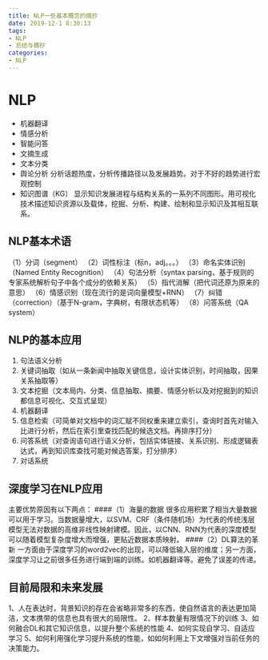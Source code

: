 ```yaml
---
title: NLP一些基本概念的摘抄
date: 2019-12-1 8:30:13
tags: 
- NLP
- 总结与摘抄
categories:
- NLP
---
```


# NLP
- 机器翻译
- 情感分析
- 智能问答
- 文摘生成
- 文本分类
- 舆论分析
	分析话题热度，分析传播路径以及发展趋势。对于不好的趋势进行宏观控制
- 知识图谱（KG）
	显示知识发展进程与结构关系的一系列不同图形。用可视化技术描述知识资源以及载体，挖掘、分析、构建、绘制和显示知识及其相互联系。


## NLP基本术语
（1）分词（segment）
（2）词性标注（标n，adj。。。）
（3）命名实体识别（Named Entity Recognition）
（4）句法分析（syntax parsing，基于规则的专家系统解析句子中各个成分的依赖关系）
（5）指代消解（把代词还原为原来的意思）
（6）情感识别（现在流行的是词向量模型+RNN）
（7）纠错（correction）（基于N-gram，字典树，有限状态机等）
（8）问答系统（QA system）

## NLP的基本应用
1. 句法语义分析
2. 关键词抽取（如从一条新闻中抽取关键信息，设计实体识别，时间抽取，因果关系抽取等）
3. 文本挖掘（文本局内、分类、信息抽取、摘要、情感分析以及对挖掘到的知识都信息可视化、交互式呈现）
4. 机器翻译
5. 信息检索（可简单对文档中的词汇赋不同权重来建立索引，查询时首先对输入比进行分析，然后在索引里查找匹配的候选文档。再排序打分）
6. 问答系统（对查询语句进行语义分析，包括实体链接、关系识别、形成逻辑表达式，再到知识库查找可能对候选答案，打分排序）
7. 对话系统

## 深度学习在NLP应用
主要优势原因有以下两点：
####（1）海量的数据
很多应用积累了相当大量数据可以用于学习。当数据量增大，以SVM、CRF（条件随机场）为代表的传统浅层模型无法对数据的高维非线性映射建模。因此，以CNN、RNN为代表的深度模型可以随着模型复杂度增大而增强，更贴近数据本质映射。
####（2）DL算法的革新
一方面由于深度学习的word2vec的出现，可以降低输入层的维度；另一方面，深度学习让之前很多任务进行端到端的训练。如机器翻译等。避免了误差的传递。

## 目前局限和未来发展
1、人在表达时，背景知识的存在会省略非常多的东西，使自然语言的表达更加简洁，文本携带的信息也具有很大的局限性。
2、样本数量有限情况下的训练
3、如何融合DL和其它知识信息，以提升整个系统的性能
4、如何实现自学习、自适应学习
5、如何利用强化学习提升系统的性能，如如何利用上下文增强对当前任务的决策能力。